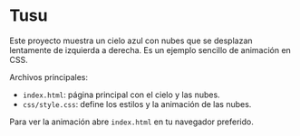 # Tusu

Este proyecto muestra un cielo azul con nubes que se desplazan lentamente de izquierda a derecha. Es un ejemplo sencillo de animación en CSS.

Archivos principales:

- `index.html`: página principal con el cielo y las nubes.
- `css/style.css`: define los estilos y la animación de las nubes.

Para ver la animación abre `index.html` en tu navegador preferido.
